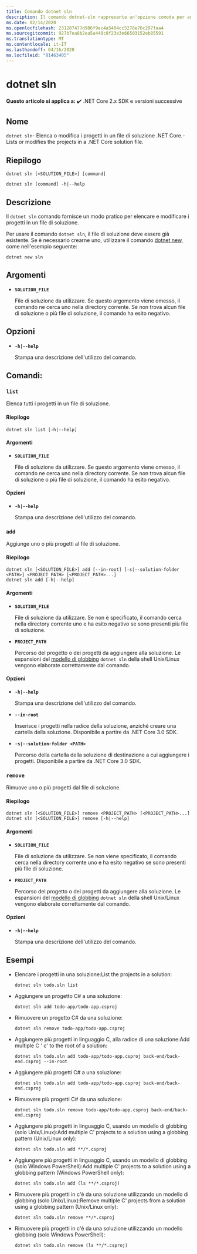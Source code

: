 ```yaml
---
title: Comando dotnet sln
description: Il comando dotnet-sln rappresenta un'opzione comoda per aggiungere, rimuovere ed elencare i progetti in un file di soluzione.
ms.date: 02/14/2020
ms.openlocfilehash: 231287477d986f9ec4a5404cc5278e76c297faa4
ms.sourcegitcommit: 927b7ea6b2ea5a440c8f23e3e66503152eb85591
ms.translationtype: MT
ms.contentlocale: it-IT
ms.lasthandoff: 04/16/2020
ms.locfileid: "81463405"
---
```

# <a name="dotnet-sln"></a>dotnet sln

**Questo articolo si applica a:** ✔️ .NET Core 2.x SDK e versioni successive

## <a name="name"></a>Nome

`dotnet sln`- Elenca o modifica i progetti in un file di soluzione .NET Core.- Lists or modifies the projects in a .NET Core solution file.

## <a name="synopsis"></a>Riepilogo

```dotnetcli
dotnet sln [<SOLUTION_FILE>] [command]

dotnet sln [command] -h|--help
```

## <a name="description"></a>Descrizione

Il `dotnet sln` comando fornisce un modo pratico per elencare e modificare i progetti in un file di soluzione.

Per usare il comando `dotnet sln`, il file di soluzione deve essere già esistente. Se è necessario crearne uno, utilizzare il comando [dotnet new,](dotnet-new.md) come nell'esempio seguente:

```dotnetcli
dotnet new sln
```

## <a name="arguments"></a>Argomenti

- **`SOLUTION_FILE`**

  File di soluzione da utilizzare. Se questo argomento viene omesso, il comando ne cerca uno nella directory corrente. Se non trova alcun file di soluzione o più file di soluzione, il comando ha esito negativo.

## <a name="options"></a>Opzioni

- **`-h|--help`**

  Stampa una descrizione dell'utilizzo del comando.

## <a name="commands"></a>Comandi:

### `list`

Elenca tutti i progetti in un file di soluzione.

#### <a name="synopsis"></a>Riepilogo

```dotnetcli
dotnet sln list [-h|--help]
```

#### <a name="arguments"></a>Argomenti

- **`SOLUTION_FILE`**

  File di soluzione da utilizzare. Se questo argomento viene omesso, il comando ne cerca uno nella directory corrente. Se non trova alcun file di soluzione o più file di soluzione, il comando ha esito negativo.

#### <a name="options"></a>Opzioni

- **`-h|--help`**

  Stampa una descrizione dell'utilizzo del comando.
  
### `add`

Aggiunge uno o più progetti al file di soluzione.

#### <a name="synopsis"></a>Riepilogo

```dotnetcli
dotnet sln [<SOLUTION_FILE>] add [--in-root] [-s|--solution-folder <PATH>] <PROJECT_PATH> [<PROJECT_PATH>...]
dotnet sln add [-h|--help]
```

#### <a name="arguments"></a>Argomenti

- **`SOLUTION_FILE`**

  File di soluzione da utilizzare. Se non è specificato, il comando cerca nella directory corrente uno e ha esito negativo se sono presenti più file di soluzione.

- **`PROJECT_PATH`**

  Percorso del progetto o dei progetti da aggiungere alla soluzione. Le espansioni del [modello di globbing](https://en.wikipedia.org/wiki/Glob_(programming)) `dotnet sln` della shell Unix/Linux vengono elaborate correttamente dal comando.

#### <a name="options"></a>Opzioni

- **`-h|--help`**

  Stampa una descrizione dell'utilizzo del comando.

- **`--in-root`**

  Inserisce i progetti nella radice della soluzione, anziché creare una cartella della soluzione. Disponibile a partire da .NET Core 3.0 SDK.

- **`-s|--solution-folder <PATH>`**

  Percorso della cartella della soluzione di destinazione a cui aggiungere i progetti. Disponibile a partire da .NET Core 3.0 SDK.

### `remove`

Rimuove uno o più progetti dal file di soluzione.

#### <a name="synopsis"></a>Riepilogo

```dotnetcli
dotnet sln [<SOLUTION_FILE>] remove <PROJECT_PATH> [<PROJECT_PATH>...]
dotnet sln [<SOLUTION_FILE>] remove [-h|--help]
```

#### <a name="arguments"></a>Argomenti

- **`SOLUTION_FILE`**

  File di soluzione da utilizzare. Se non viene specificato, il comando cerca nella directory corrente uno e ha esito negativo se sono presenti più file di soluzione.

- **`PROJECT_PATH`**

  Percorso del progetto o dei progetti da aggiungere alla soluzione. Le espansioni del [modello di globbing](https://en.wikipedia.org/wiki/Glob_(programming)) `dotnet sln` della shell Unix/Linux vengono elaborate correttamente dal comando.

#### <a name="options"></a>Opzioni

- **`-h|--help`**

  Stampa una descrizione dell'utilizzo del comando.

## <a name="examples"></a>Esempi

- Elencare i progetti in una soluzione:List the projects in a solution:

  ```dotnetcli
  dotnet sln todo.sln list
  ```

- Aggiungere un progetto C# a una soluzione:

  ```dotnetcli
  dotnet sln add todo-app/todo-app.csproj
  ```

- Rimuovere un progetto C# da una soluzione:

  ```dotnetcli
  dotnet sln remove todo-app/todo-app.csproj
  ```

- Aggiungere più progetti in linguaggio C, alla radice di una soluzione:Add multiple C ' c' to the root of a solution:

  ```dotnetcli
  dotnet sln todo.sln add todo-app/todo-app.csproj back-end/back-end.csproj --in-root
  ```

- Aggiungere più progetti C# a una soluzione:

  ```dotnetcli
  dotnet sln todo.sln add todo-app/todo-app.csproj back-end/back-end.csproj
  ```

- Rimuovere più progetti C# da una soluzione:

  ```dotnetcli
  dotnet sln todo.sln remove todo-app/todo-app.csproj back-end/back-end.csproj
  ```

- Aggiungere più progetti in linguaggio C, usando un modello di globbing (solo Unix/Linux):Add multiple C' projects to a solution using a globbing pattern (Unix/Linux only):

  ```dotnetcli
  dotnet sln todo.sln add **/*.csproj
  ```

- Aggiungere più progetti in linguaggio C, usando un modello di globbing (solo Windows PowerShell):Add multiple C' projects to a solution using a globbing pattern (Windows PowerShell only):

  ```dotnetcli
  dotnet sln todo.sln add (ls **/*.csproj)
  ```

- Rimuovere più progetti in c'è da una soluzione utilizzando un modello di globbing (solo Unix/Linux):Remove multiple C' projects from a solution using a globbing pattern (Unix/Linux only):

  ```dotnetcli
  dotnet sln todo.sln remove **/*.csproj
  ```

- Rimuovere più progetti in c'è da una soluzione utilizzando un modello globbing (solo Windows PowerShell):

  ```dotnetcli
  dotnet sln todo.sln remove (ls **/*.csproj)
  ```

